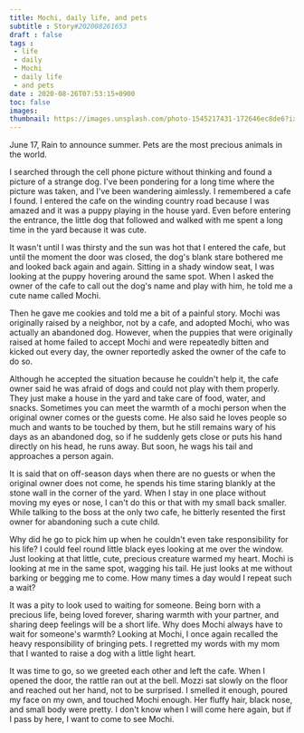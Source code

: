 ```yaml
---
title: Mochi, daily life, and pets
subtitle : Story#202008261653
draft : false
tags :
 - life
 - daily
 - Mochi
 - daily life
 - and pets
date : 2020-08-26T07:53:15+0900
toc: false
images: 
thumbnail: https://images.unsplash.com/photo-1545217431-172646ec8de6?ixlib=rb-1.2.1&q=80&fm=jpg&crop=entropy&cs=tinysrgb&w=1080&fit=max&ixid=eyJhcHBfaWQiOjE1NTU0OX0
---
```


June 17, Rain to announce summer. Pets are the most precious animals in the world.  

I searched through the cell phone picture without thinking and found a picture of a strange dog. I've been pondering for a long time where the picture was taken, and I've been wandering aimlessly. I remembered a cafe I found. I entered the cafe on the winding country road because I was amazed and it was a puppy playing in the house yard. Even before entering the entrance, the little dog that followed and walked with me spent a long time in the yard because it was cute.  

It wasn't until I was thirsty and the sun was hot that I entered the cafe, but until the moment the door was closed, the dog's blank stare bothered me and looked back again and again. Sitting in a shady window seat, I was looking at the puppy hovering around the same spot. When I asked the owner of the cafe to call out the dog's name and play with him, he told me a cute name called Mochi.  

Then he gave me cookies and told me a bit of a painful story. Mochi was originally raised by a neighbor, not by a cafe, and adopted Mochi, who was actually an abandoned dog. However, when the puppies that were originally raised at home failed to accept Mochi and were repeatedly bitten and kicked out every day, the owner reportedly asked the owner of the cafe to do so.  

Although he accepted the situation because he couldn't help it, the cafe owner said he was afraid of dogs and could not play with them properly. They just make a house in the yard and take care of food, water, and snacks. Sometimes you can meet the warmth of a mochi person when the original owner comes or the guests come. He also said he loves people so much and wants to be touched by them, but he still remains wary of his days as an abandoned dog, so if he suddenly gets close or puts his hand directly on his head, he runs away. But soon, he wags his tail and approaches a person again.  

It is said that on off-season days when there are no guests or when the original owner does not come, he spends his time staring blankly at the stone wall in the corner of the yard. When I stay in one place without moving my eyes or nose, I can't do this or that with my small back smaller. While talking to the boss at the only two cafe, he bitterly resented the first owner for abandoning such a cute child.  

Why did he go to pick him up when he couldn't even take responsibility for his life? I could feel round little black eyes looking at me over the window. Just looking at that little, cute, precious creature warmed my heart. Mochi is looking at me in the same spot, wagging his tail. He just looks at me without barking or begging me to come. How many times a day would I repeat such a wait?  

It was a pity to look used to waiting for someone. Being born with a precious life, being loved forever, sharing warmth with your partner, and sharing deep feelings will be a short life. Why does Mochi always have to wait for someone's warmth? Looking at Mochi, I once again recalled the heavy responsibility of bringing pets. I regretted my words with my mom that I wanted to raise a dog with a little light heart.  

It was time to go, so we greeted each other and left the cafe. When I opened the door, the rattle ran out at the bell. Mozzi sat slowly on the floor and reached out her hand, not to be surprised. I smelled it enough, poured my face on my own, and touched Mochi enough. Her fluffy hair, black nose, and small body were pretty. I don't know when I will come here again, but if I pass by here, I want to come to see Mochi.  

